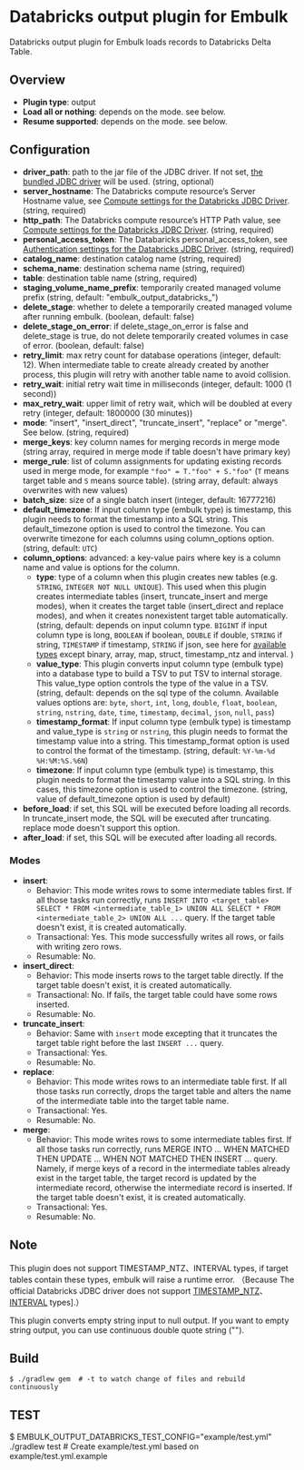 # Databricks output plugin for Embulk

Databricks output plugin for Embulk loads records to Databricks Delta Table.

## Overview

* **Plugin type**: output
* **Load all or nothing**: depends on the mode. see below.
* **Resume supported**: depends on the mode. see below.

## Configuration

- **driver_path**: path to the jar file of the JDBC driver. If not set, [the bundled JDBC driver](https://docs.databricks.com/en/integrations/jdbc/index.html) will be used. (string, optional)
- **server_hostname**: The Databricks compute resource’s Server Hostname value, see [Compute settings for the Databricks JDBC Driver](https://docs.databricks.com/en/integrations/jdbc/compute.html). (string, required)
- **http_path**: The Databricks compute resource’s HTTP Path value, see [Compute settings for the Databricks JDBC Driver](https://docs.databricks.com/en/integrations/jdbc/compute.html). (string, required)
- **personal_access_token**: The Databaricks personal_access_token, see [Authentication settings for the Databricks JDBC Driver](https://docs.databricks.com/en/integrations/jdbc/authentication.html#authentication-pat). (string, required)
- **catalog_name**: destination catalog name (string, required)
- **schema_name**: destination schema name (string, required)
- **table**: destination table name (string, required)
- **staging_volume_name_prefix**: temporarily created managed volume prefix (string, default: "embulk_output_databricks_")
- **delete_stage**: whether to delete a temporarily created managed volume after running embulk. (boolean, default: false)
- **delete_stage_on_error**: if delete_stage_on_error is false and delete_stage is true, do not delete temporarily created volumes in case of error. (boolean, default: false)
- **retry_limit**: max retry count for database operations (integer, default: 12). When intermediate table to create already created by another process, this plugin will retry with another table name to avoid collision.
- **retry_wait**: initial retry wait time in milliseconds (integer, default: 1000 (1 second))
- **max_retry_wait**: upper limit of retry wait, which will be doubled at every retry (integer, default: 1800000 (30 minutes))
- **mode**: "insert", "insert_direct", "truncate_insert", "replace" or "merge". See below. (string, required)
- **merge_keys**: key column names for merging records in merge mode (string array, required in merge mode if table doesn't have primary key)
- **merge_rule**: list of column assignments for updating existing records used in merge mode, for example `"foo" = T."foo" + S."foo"` (`T` means target table and `S` means source table). (string array, default: always overwrites with new values)
- **batch_size**: size of a single batch insert (integer, default: 16777216)
- **default_timezone**: If input column type (embulk type) is timestamp, this plugin needs to format the timestamp into a SQL string. This default_timezone option is used to control the timezone. You can overwrite timezone for each columns using column_options option. (string, default: `UTC`)
- **column_options**: advanced: a key-value pairs where key is a column name and value is options for the column.
  - **type**: type of a column when this plugin creates new tables (e.g. `STRING`, `INTEGER NOT NULL UNIQUE`). This used when this plugin creates intermediate tables (insert, truncate_insert and merge modes), when it creates the target table (insert_direct and replace modes), and when it creates nonexistent target table automatically. (string, default: depends on input column type. `BIGINT` if input column type is long, `BOOLEAN` if boolean, `DOUBLE` if double, `STRING` if string, `TIMESTAMP` if timestamp, `STRING` if json, see here for [available types](https://docs.databricks.com/en/sql/language-manual/sql-ref-datatypes.html) except binary, array, map, struct, timestamp_ntz and interval. )
  - **value_type**: This plugin converts input column type (embulk type) into a database type to build a TSV to put TSV to internal storage. This value_type option controls the type of the value in a TSV. (string, default: depends on the sql type of the column. Available values options are: `byte`, `short`, `int`, `long`, `double`, `float`, `boolean`, `string`, `nstring`, `date`, `time`, `timestamp`, `decimal`, `json`, `null`, `pass`)
  - **timestamp_format**: If input column type (embulk type) is timestamp and value_type is `string` or `nstring`, this plugin needs to format the timestamp value into a string. This timestamp_format option is used to control the format of the timestamp. (string, default: `%Y-%m-%d %H:%M:%S.%6N`)
  - **timezone**: If input column type (embulk type) is timestamp, this plugin needs to format the timestamp value into a SQL string. In this cases, this timezone option is used to control the timezone. (string, value of default_timezone option is used by default)
- **before_load**: if set, this SQL will be executed before loading all records. In truncate_insert mode, the SQL will be executed after truncating. replace mode doesn't support this option.
- **after_load**: if set, this SQL will be executed after loading all records.

### Modes

* **insert**:
  * Behavior: This mode writes rows to some intermediate tables first. If all those tasks run correctly, runs `INSERT INTO <target_table> SELECT * FROM <intermediate_table_1> UNION ALL SELECT * FROM <intermediate_table_2> UNION ALL ...` query. If the target table doesn't exist, it is created automatically.
  * Transactional: Yes. This mode successfully writes all rows, or fails with writing zero rows.
  * Resumable: No.
* **insert_direct**:
  * Behavior: This mode inserts rows to the target table directly. If the target table doesn't exist, it is created automatically.
  * Transactional: No. If fails, the target table could have some rows inserted.
  * Resumable: No.
* **truncate_insert**:
  * Behavior: Same with `insert` mode excepting that it truncates the target table right before the last `INSERT ...` query.
  * Transactional: Yes.
  * Resumable: No.
* **replace**:
  * Behavior: This mode writes rows to an intermediate table first. If all those tasks run correctly, drops the target table and alters the name of the intermediate table into the target table name.
  * Transactional: Yes.
  * Resumable: No.
* **merge**:
  * Behavior: This mode writes rows to some intermediate tables first. If all those tasks run correctly, runs MERGE INTO ... WHEN MATCHED THEN UPDATE ...  WHEN NOT MATCHED THEN INSERT ... query. Namely, if merge keys of a record in the intermediate tables already exist in the target table, the target record is updated by the intermediate record, otherwise the intermediate record is inserted. If the target table doesn't exist, it is created automatically.
  * Transactional: Yes.
  * Resumable: No.

## Note

This plugin does not support TIMESTAMP_NTZ、INTERVAL types, if target tables contain these types, embulk will raise a runtime error.
（Because The official Databricks JDBC driver does not support [TIMESTAMP_NTZ](https://docs.databricks.com/en/sql/language-manual/data-types/timestamp-ntz-type.html#notes)、[INTERVAL](https://docs.databricks.com/en/sql/language-manual/data-types/interval-type.html) types].）

This plugin converts empty string input to null output. If you want to empty string output, you can use continuous double quote string ("").

## Build

```
$ ./gradlew gem  # -t to watch change of files and rebuild continuously
```

## TEST

$ EMBULK_OUTPUT_DATABRICKS_TEST_CONFIG="example/test.yml" ./gradlew test # Create example/test.yml based on example/test.yml.example

